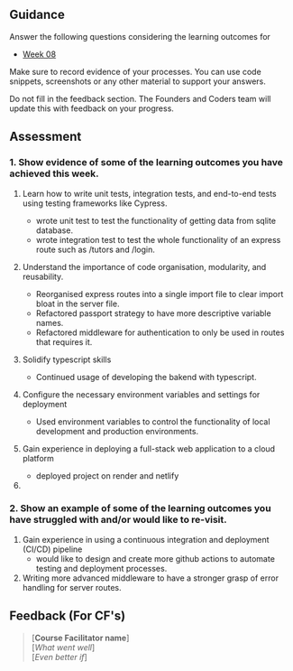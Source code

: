 ## Guidance
Answer the following questions considering the learning outcomes for
- [Week 08](https://learn.foundersandcoders.com/course/syllabus/developer/week08-project04-test-deploy/learning-outcomes/)

Make sure to record evidence of your processes. You can use code snippets, screenshots or any other material to support your answers.

Do not fill in the feedback section. The Founders and Coders team will update this with feedback on your progress.

## Assessment
 ### 1. Show evidence of some of the learning outcomes you have achieved this week.
1. Learn how to write unit tests, integration tests, and end-to-end tests using testing frameworks like Cypress.
   - wrote unit test to test the functionality of getting data from sqlite database.
   - wrote integration test to test the whole functionality of an express route such as /tutors and /login.
2. Understand the importance of code organisation, modularity, and reusability.
   - Reorganised express routes into a single import file to clear import bloat in the server file.
   - Refactored passport strategy to have more descriptive variable names.
   - Refactored middleware for authentication to only be used in routes that requires it.
3. Solidify typescript skills
   - Continued usage of developing the bakend with typescript.

4. Configure the necessary environment variables and settings for deployment
   - Used environment variables to control the functionality of local development and production environments.
5. Gain experience in deploying a full-stack web application to a cloud platform
   - deployed project on render and netlify
6. 

 ### 2. Show an example of some of the learning outcomes you have struggled with and/or would like to re-visit.
 1. Gain experience in using a continuous integration and deployment (CI/CD) pipeline
    - would like to design and create more github actions to automate testing and deployment processes.
 2. Writing more advanced middleware to have a stronger grasp of error handling for server routes.

## Feedback (For CF's)
> [**Course Facilitator name**]  
> [*What went well*]  
> [*Even better if*]
